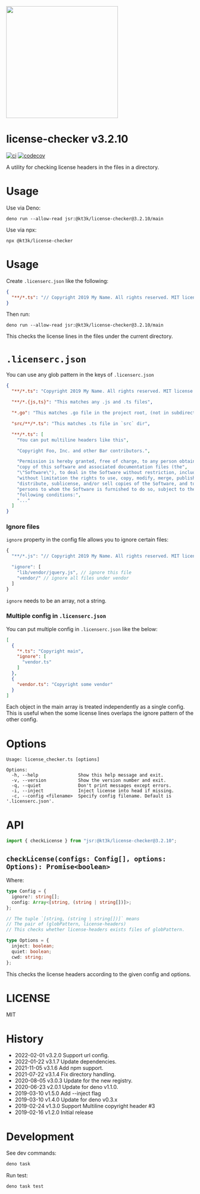 <img src="https://raw.githubusercontent.com/kt3k/license-checker/main/.github/logo.svg" width="300">

# license-checker v3.2.10

[![ci](https://github.com/kt3k/license-checker/actions/workflows/ci.yml/badge.svg)](https://github.com/kt3k/license-checker/actions/workflows/ci.yml)
[![codecov](https://codecov.io/gh/kt3k/license-checker/branch/main/graph/badge.svg?token=pbV4Qsg70v)](https://codecov.io/gh/kt3k/license-checker)

A utility for checking license headers in the files in a directory.

# Usage

Use via Deno:

```shell
deno run --allow-read jsr:@kt3k/license-checker@3.2.10/main
```

Use via npx:

```shell
npx @kt3k/license-checker
```

# Usage

Create `.licenserc.json` like the following:

```json
{
  "**/*.ts": "// Copyright 2019 My Name. All rights reserved. MIT license."
}
```

Then run:

```console
deno run --allow-read jsr:@kt3k/license-checker@3.2.10/main
```

This checks the license lines in the files under the current directory.

# `.licenserc.json`

You can use any glob pattern in the keys of `.licenserc.json`

```json
{
  "**/*.ts": "Copyright 2019 My Name. All rights reserved. MIT license.",

  "**/*.{js,ts}": "This matches any .js and .ts files",

  "*.go": "This matches .go file in the project root, (not in subdirectories)",

  "src/**/*.ts": "This matches .ts file in `src` dir",

  "**/*.ts": [
    "You can put multiline headers like this",

    "Copyright Foo, Inc. and other Bar contributors.",

    "Permission is hereby granted, free of charge, to any person obtaining a",
    "copy of this software and associated documentation files (the",
    "\"Software\"), to deal in the Software without restriction, including",
    "without limitation the rights to use, copy, modify, merge, publish,",
    "distribute, sublicense, and/or sell copies of the Software, and to permit",
    "persons to whom the Software is furnished to do so, subject to the",
    "following conditions:",
    "..."
  ]
}
```

### Ignore files

`ignore` property in the config file allows you to ignore certain files:

```js
{
  "**/*.js": "// Copyright 2019 My Name. All rights reserved. MIT license.",

  "ignore": [
    "lib/vendor/jquery.js", // ignore this file
    "vendor/" // ignore all files under vendor
  ]
}
```

`ignore` needs to be an array, not a string.

### Multiple config in `.licenserc.json`

You can put multiple config in `.licenserc.json` like the below:

```json
[
  {
    "*.ts": "Copyright main",
    "ignore": [
      "vendor.ts"
    ]
  },
  {
    "vendor.ts": "Copyright some vendor"
  }
]
```

Each object in the main array is treated independently as a single config. This
is useful when the some license lines overlaps the ignore pattern of the other
config.

# Options

```
Usage: license_checker.ts [options]

Options:
  -h, --help               Show this help message and exit.
  -v, --version            Show the version number and exit.
  -q, --quiet              Don't print messages except errors.
  -i, --inject             Inject license into head if missing.
  -c, --config <filename>  Specify config filename. Default is '.licenserc.json'.
```

# API

```ts
import { checkLicense } from "jsr:@kt3k/license-checker@3.2.10";
```

## `checkLicense(configs: Config[], options: Options): Promise<boolean>`

Where:

```ts
type Config = {
  ignore?: string[];
  config: Array<[string, (string | string[])]>;
};

// The tuple `[string, (string | string[])]` means
// The pair of (globPattern, license-headers)
// This checks whether license-headers exists files of globPattern.

type Options = {
  inject: boolean;
  quiet: boolean;
  cwd: string;
};
```

This checks the license headers according to the given config and options.

# LICENSE

MIT

# History

- 2022-02-01 v3.2.0 Support url config.
- 2022-01-22 v3.1.7 Update dependencies.
- 2021-11-05 v3.1.6 Add npm support.
- 2021-07-22 v3.1.4 Fix directory handling.
- 2020-08-05 v3.0.3 Update for the new registry.
- 2020-06-23 v2.0.1 Update for deno v1.1.0.
- 2019-03-10 v1.5.0 Add --inject flag
- 2019-03-10 v1.4.0 Update for deno v0.3.x
- 2019-02-24 v1.3.0 Support Multiline copyright header #3
- 2019-02-16 v1.2.0 Initial release

# Development

See dev commands:

```sh
deno task
```

Run test:

```sh
deno task test
```
